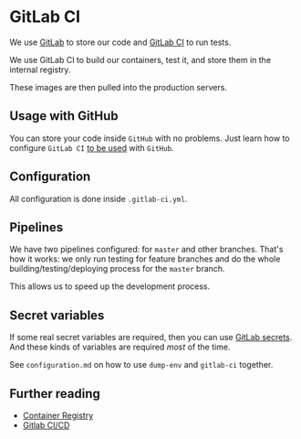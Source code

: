 # GitLab CI

We use [GitLab](https://docs.gitlab.com/ee/README.html) to store our code
and [GitLab CI](https://docs.gitlab.com/ee/ci/) to run tests.

We use GitLab CI to build our containers, test it,
and store them in the internal registry.

These images are then pulled into the production servers.

## Usage with GitHub

You can store your code inside `GitHub` with no problems.
Just learn how to configure `GitLab CI` [to be used](https://about.gitlab.com/features/github/) with `GitHub`.

## Configuration

All configuration is done inside `.gitlab-ci.yml`.

## Pipelines

We have two pipelines configured: for `master` and other branches.
That's how it works: we only run testing for feature branches and do the whole
building/testing/deploying process for the `master` branch.

This allows us to speed up the development process.

## Secret variables

If some real secret variables are required, then you can use [GitLab secrets](https://docs.gitlab.com/ee/ci/variables/#secret-variables).
And these kinds of variables are required *most* of the time.

See `configuration.md` on how to use `dump-env` and `gitlab-ci` together.

## Further reading

- [Container Registry](https://gitlab.com/help/user/project/container_registry)
- [Gitlab CI/CD](https://about.gitlab.com/features/gitlab-ci-cd/)
